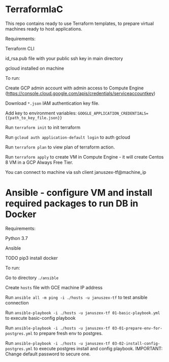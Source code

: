 # TerraformIaC
This repo contains ready to use Terraform templates, to prepare virtual machines ready to host applications.

Requirements:

Terraform CLI

id_rsa.pub file with your public ssh key in main directory

gcloud installed on machine

To run:

Create GCP admin account with admin access to Compute Engine (https://console.cloud.google.com/apis/credentials/serviceaccountkey)

Download `*.json` IAM authentication key file.

Add key to environment variables:
`GOOGLE_APPLICATION_CREDENTIALS={{path_to_key_file.json}}`

Run `terraform init` to init terraform

Run `gcloud auth application-default login` to auth gcloud

Run `terraform plan` to view plan of terraform action.

Run `terraform apply` to create VM in Compute Engine - it will create Centos 8 VM in a GCP Always Free Tier.

You can connect to machine via ssh client januszex-tf@machine_ip

# Ansible - configure VM and install required packages to run DB in Docker

Requirements:

Python 3.7

Ansible

TODO pip3 install docker

To run:

Go to directory `./ansible`

Create `hosts` file with GCE machine IP address

Run `ansible all -m ping -i ./hosts -u januszex-tf` to test ansible connection

Run `ansible-playbook -i ./hosts -u januszex-tf 01-basic-playbook.yml` to execute basic-config playbook

Run `ansible-playbook -i ./hosts -u januszex-tf 03-01-prepare-env-for-postgres.yml` to prepare fresh env to postgres.

Run `ansible-playbook -i ./hosts -u januszex-tf 03-02-install-config-postgres.yml` to execute postgres install and config playbook. IMPORTANT: Change default password to secure one.
